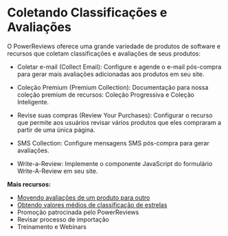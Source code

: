 # Coletando Classificações e Avaliações

O PowerReviews oferece uma grande variedade de produtos de software e recursos que coletam classificações e avaliações de seus produtos:

* Coletar e-mail (Collect Email): Configure e agende o e-mail pós-compra para gerar mais avaliações adicionadas aos produtos em seu site.

* Coleção Premium (Premium Collection): Documentação para nossa coleção premium de recursos: Coleção Progressiva e Coleção Inteligente.

* Revise suas compras (Review Your Purchases): Configurar o recurso que permite aos usuários revisar vários produtos que eles compraram a partir de uma única página.

* SMS Collection: Configure mensagens SMS pós-compra para gerar avaliações.

* Write-a-Review: Implemente o componente JavaScript do formulário Write-A-Review em seu site.

**Mais recursos:**

* [Movendo avaliações de um produto para outro](moving-reviews-from-one-product-another.md)
* [Obtendo valores médios de classificação de estrelas](obtaining-average-star-rate-values.md)
* Promoção patrocinada pelo PowerReviews
* Revisar processo de importação
* Treinamento e Webinars
